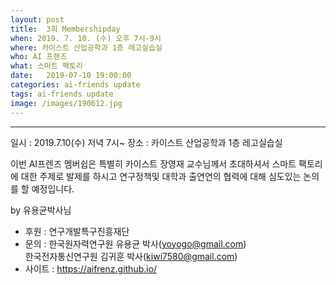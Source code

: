 ```yaml
---
layout: post
title:  3회 Membershipday
when: 2019. 7. 10. (수) 오후 7시-9시
where: 카이스트 산업공학과 1층 레고실습실
who: AI 프렌즈
what: 스마트 팩토리
date:   2019-07-10 19:00:00
categories: ai-friends update
tags: ai-friends update
image: /images/190612.jpg
---
```

***  

일시 : 2019.7.10(수) 저녁 7시~
장소 : 카이스트 산업공학과 1층 레고실습실

이번 AI프렌즈 멤버쉽은 특별히 카이스트 장영재 교수님께서 초대하셔서 스마트 팩토리에 대한 주제로 발제를 하시고 연구정책및 대학과 출연연의 협력에 대해 심도있는 논의를 할 예정입니다.  

by 유용균박사님



- 후원 : 연구개발특구진흥재단  
- 문의 : 한국원자력연구원 유용균 박사(yoyogo@gmail.com)  
             한국전자통신연구원 김귀훈 박사(kiwi7580@gmail.com)  
- 사이트 : https://aifrenz.github.io/ 
